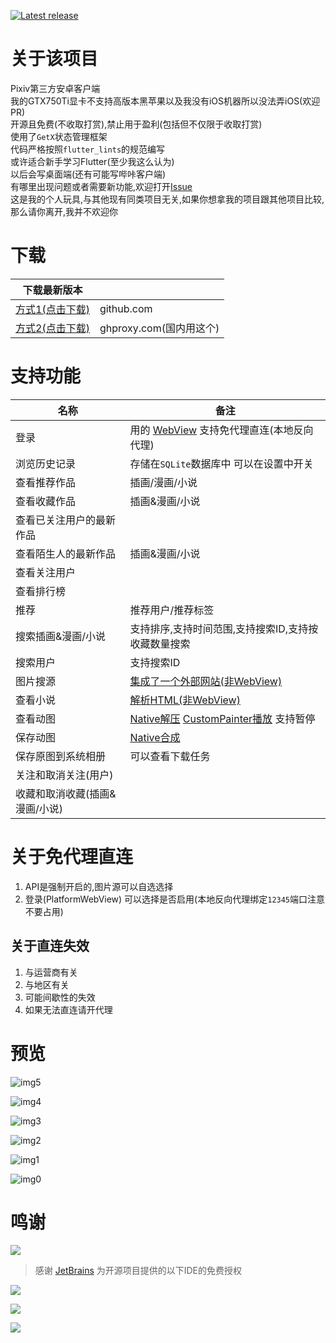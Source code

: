 [![Latest release](https://img.shields.io/github/release/xiao-cao-x/pixiv-func-android?label=latest%20release)](https://github.com/xiao-cao-x/pixiv_func_android/releases/latest)

# 关于该项目

Pixiv第三方安卓客户端  
我的GTX750Ti显卡不支持高版本黑苹果以及我没有iOS机器所以没法弄iOS(欢迎PR)  
开源且免费(不收取打赏),禁止用于盈利(包括但不仅限于收取打赏)    
使用了`GetX`状态管理框架  
代码严格按照`flutter_lints`的规范编写  
或许适合新手学习Flutter(至少我这么认为)  
以后会写桌面端(还有可能写哔咔客户端)  
有哪里出现问题或者需要新功能,欢迎打开[Issue](https://github.com/xiao-cao-x/pixiv_func_android/issues/new)  
这是我的个人玩具,与其他现有同类项目无关,如果你想拿我的项目跟其他项目比较,那么请你离开,我并不欢迎你

# 下载

| 下载最新版本 |  |
| --- | --- |
| [方式1(点击下载)](https://github.com/xiao-cao-x/pixiv_func_android/releases/latest/download/app-release.apk) | github.com |
| [方式2(点击下载)](https://ghproxy.com/https://github.com/xiao-cao-x/pixiv_func_android/releases/latest/download/app-release.apk) | ghproxy.com(国内用这个) |

# 支持功能

| 名称 | 备注 |
| --- | --- |
| 登录 | 用的 [WebView](https://github.com/xiao-cao-x/pixiv_func_android/blob/main/android/app/src/main/kotlin/top/xiaocao/pixiv/platform/webview/PlatformWebView.kt) 支持免代理直连(本地反向代理) |
| 浏览历史记录 | 存储在`SQLite`数据库中 可以在设置中开关 |
| 查看推荐作品 | 插画/漫画/小说 |
| 查看收藏作品 | 插画&漫画/小说  |
| 查看已关注用户的最新作品  |  |
| 查看陌生人的最新作品 | 插画&漫画/小说 |
| 查看关注用户 |  |
| 查看排行榜 |  |
| 推荐 | 推荐用户/推荐标签 |
| 搜索插画&漫画/小说  | 支持排序,支持时间范围,支持搜索ID,支持按收藏数量搜索 |
| 搜索用户 | 支持搜索ID |
| 图片搜源 | [集成了一个外部网站(非WebView)](https://github.com/xiao-cao-x/pixiv_func_android/blob/main/lib/pages/search/result/image/controller.dart#L104) |
| 查看小说 | [解析HTML(非WebView)](https://github.com/xiao-cao-x/pixiv_func_android/blob/main/lib/pages/novel/controller.dart#L40) |
| 查看动图 | [Native解压](https://github.com/xiao-cao-x/pixiv_func_android/blob/main/android/app/src/main/kotlin/top/xiaocao/pixiv/platform/api/PlatformApi.kt#L60)   [CustomPainter播放](https://github.com/xiao-cao-x/pixiv_func_android/blob/main/lib/components/frame_gif/frame_gif.dart) 支持暂停 |
| 保存动图 | [Native合成](https://github.com/xiao-cao-x/pixiv_func_android/blob/main/android/app/src/main/kotlin/top/xiaocao/pixiv/platform/api/PlatformApi.kt#L26) |
| 保存原图到系统相册 | 可以查看下载任务 |
| 关注和取消关注(用户) |  |
| 收藏和取消收藏(插画&漫画/小说) |  |

# 关于免代理直连

1. API是强制开启的,图片源可以自选选择
2. 登录(PlatformWebView) 可以选择是否启用(本地反向代理绑定`12345`端口注意不要占用)

## 关于直连失效

1. 与运营商有关
2. 与地区有关
3. 可能间歇性的失效
4. 如果无法直连请开代理

# 预览

![img5](./preview/img5.jpg)

![img4](./preview/img4.jpg)

![img3](./preview/img3.jpg)

![img2](./preview/img2.jpg)

![img1](./preview/img1.jpg)

![img0](./preview/img0.gif)

# 鸣谢

[![](https://resources.jetbrains.com/storage/products/company/brand/logos/jb_beam.svg)](https://www.jetbrains.com/?from=xiao-cao-x/pixiv_func_android)

> 感谢 [JetBrains](https://www.jetbrains.com/?from=xiao-cao-x/pixiv_func_android) 为开源项目提供的以下IDE的免费授权




[![](https://resources.jetbrains.com/storage/products/company/brand/logos/IntelliJ_IDEA.svg)](https://www.jetbrains.com/idea/?from=xiao-cao-x/pixiv_func_android)

[![](https://resources.jetbrains.com/storage/products/company/brand/logos/GoLand.svg)](https://www.jetbrains.com/datagrip/?from=xiao-cao-x/pixiv_func_android)

[![](https://resources.jetbrains.com/storage/products/company/brand/logos/DataGrip.svg)](https://www.jetbrains.com/go/?from=xiao-cao-x/pixiv_func_android)  



